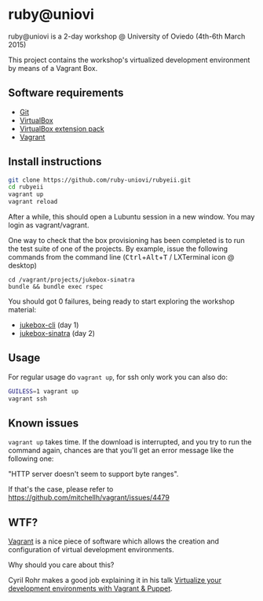 ruby@uniovi
===========

ruby@uniovi is a 2-day workshop @ University of Oviedo (4th-6th March 2015)

This project contains the workshop's virtualized development environment by means of a Vagrant Box.

Software requirements
---------------------

* [Git](http://git-scm.com/book/en/v2/Getting-Started-Installing-Git)
* [VirtualBox](https://www.virtualbox.org/wiki/Downloads)
* [VirtualBox extension pack](https://www.virtualbox.org/wiki/Downloads)
* [Vagrant](https://www.vagrantup.com/downloads.html)

Install instructions
---------------

~~~bash
git clone https://github.com/ruby-uniovi/rubyeii.git
cd rubyeii
vagrant up
vagrant reload
~~~

After a while, this should open a Lubuntu session in a new window. You may login as vagrant/vagrant.

One way to check that the box provisioning has been completed is to run the test suite of one of the projects. By example, issue the following commands from the command line (<kbd>Ctrl</kbd>+<kbd>Alt</kbd>+<kbd>T</kbd> / LXTerminal icon @ desktop)

~~~
cd /vagrant/projects/jukebox-sinatra
bundle && bundle exec rspec
~~~

You should got 0 failures, being ready to start exploring the workshop material:

* [jukebox-cli](https://github.com/ruby-uniovi/jukebox-cli) (day 1)
* [jukebox-sinatra](https://github.com/ruby-uniovi/jukebox-sinatra) (day 2)

Usage
-----

For regular usage do `vagrant up`, for ssh only work you can also do:

~~~bash
GUILESS=1 vagrant up
vagrant ssh
~~~

Known issues
------------

`vagrant up` takes time. If the download is interrupted, and you try to run the command again, chances are that you'll get an error message like the following one:

"HTTP server doesn't seem to support byte ranges".

If that's the case, please refer to https://github.com/mitchellh/vagrant/issues/4479

WTF?
----

[Vagrant](https://www.vagrantup.com) is a nice piece of software which allows the creation and configuration of virtual development environments.

Why should you care about this?

Cyril Rohr makes a good job explaining it in his talk [Virtualize your development environments with Vagrant & Puppet](http://crohr.me/presentations/vagrant-puppet/).
